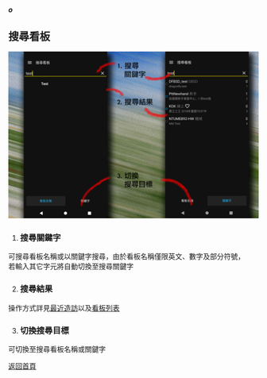##### o
## 搜尋看板

![Image of Search Board Page](../v1/images/search_board_page.png) 

1. ### 搜尋關鍵字
可搜尋看板名稱或以關鍵字搜尋，由於看板名稱僅限英文、數字及部分符號，  
若輸入其它字元將自動切換至搜尋關鍵字

2. ### 搜尋結果
操作方式詳見[最近造訪](../docs/top_boards.md#最近造訪)以及[看板列表](../docs/boards_page.md#看板列表)

3. ### 切換搜尋目標
可切換至搜尋看板名稱或關鍵字  
  
[返回首頁](https://kimieno.github.io/android.pitt) 
